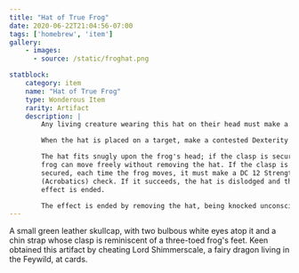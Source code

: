 ```yaml
---
title: "Hat of True Frog"
date: 2020-06-22T21:04:56-07:00
tags: ['homebrew', 'item']
gallery:
    - images:
      - source: /static/froghat.png

statblock:
    category: item
    name: "Hat of True Frog"
    type: Wonderous Item
    rarity: Artifact
    description: |
        Any living creature wearing this hat on their head must make a DC 18 wisdom saving throw or be permanently transformed into a frog, with all the game statistics, including mental ability scores, except HP and Maximum HP, which are retained.

        When the hat is placed on a target, make a contested Dexterity check for the owner of the hat and the frog. If the owner wins, the frog is considered grappled, and the user may choose to secure the clasp. If the frog wins the contested check, the clasp remains unsecured and the frog is not grappled.

        The hat fits snugly upon the frog's head; if the clasp is secured, the
        frog can move freely without removing the hat. If the clasp is not
        secured, each time the frog moves, it must make a DC 12 Strength
        (Acrobatics) check. If it succeeds, the hat is dislodged and the
        effect is ended.

        The effect is ended by removing the hat, being knocked unconscious or killed, or with the effects of a wish spell. Once the effect is ended, the target creature is immune to its effects for 24 hours.
---
```


A small green leather skullcap, with two bulbous white eyes atop it and a chin strap whose clasp is reminiscent of a three-toed frog's feet. Keen obtained this artifact by cheating Lord Shimmerscale, a fairy dragon living in the Feywild, at cards.

